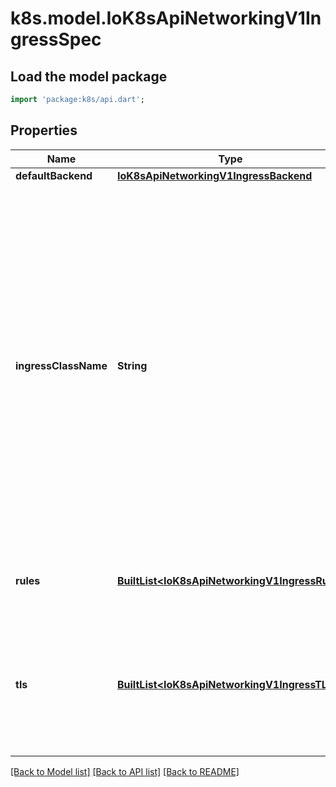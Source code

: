 # k8s.model.IoK8sApiNetworkingV1IngressSpec

## Load the model package
```dart
import 'package:k8s/api.dart';
```

## Properties
Name | Type | Description | Notes
------------ | ------------- | ------------- | -------------
**defaultBackend** | [**IoK8sApiNetworkingV1IngressBackend**](IoK8sApiNetworkingV1IngressBackend.md) |  | [optional] 
**ingressClassName** | **String** | IngressClassName is the name of an IngressClass cluster resource. Ingress controller implementations use this field to know whether they should be serving this Ingress resource, by a transitive connection (controller -> IngressClass -> Ingress resource). Although the `kubernetes.io/ingress.class` annotation (simple constant name) was never formally defined, it was widely supported by Ingress controllers to create a direct binding between Ingress controller and Ingress resources. Newly created Ingress resources should prefer using the field. However, even though the annotation is officially deprecated, for backwards compatibility reasons, ingress controllers should still honor that annotation if present. | [optional] 
**rules** | [**BuiltList&lt;IoK8sApiNetworkingV1IngressRule&gt;**](IoK8sApiNetworkingV1IngressRule.md) | A list of host rules used to configure the Ingress. If unspecified, or no rule matches, all traffic is sent to the default backend. | [optional] 
**tls** | [**BuiltList&lt;IoK8sApiNetworkingV1IngressTLS&gt;**](IoK8sApiNetworkingV1IngressTLS.md) | TLS configuration. Currently the Ingress only supports a single TLS port, 443. If multiple members of this list specify different hosts, they will be multiplexed on the same port according to the hostname specified through the SNI TLS extension, if the ingress controller fulfilling the ingress supports SNI. | [optional] 

[[Back to Model list]](../README.md#documentation-for-models) [[Back to API list]](../README.md#documentation-for-api-endpoints) [[Back to README]](../README.md)


